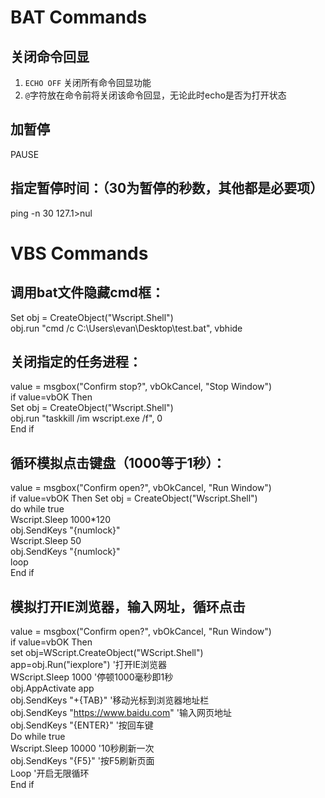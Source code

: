 # BAT Commands

## 关闭命令回显
1. `ECHO OFF` 关闭所有命令回显功能
2. `@`字符放在命令前将关闭该命令回显，无论此时echo是否为打开状态

## 加暂停
PAUSE

## 指定暂停时间：（30为暂停的秒数，其他都是必要项）
ping -n 30 127.1>nul

# VBS Commands

## 调用bat文件隐藏cmd框：
Set obj = CreateObject("Wscript.Shell")  
obj.run "cmd /c C:\Users\evan\Desktop\test.bat", vbhide

## 关闭指定的任务进程：
value = msgbox("Confirm stop?", vbOkCancel, "Stop Window")  
if value=vbOK Then  
    Set obj = CreateObject("Wscript.Shell")  
    obj.run "taskkill /im wscript.exe /f", 0  
End if 

## 循环模拟点击键盘（1000等于1秒）：  
value = msgbox("Confirm open?", vbOkCancel, "Run Window")  
if value=vbOK Then
    Set obj = CreateObject("Wscript.Shell")  
    do while true    
    Wscript.Sleep 1000*120  
    obj.SendKeys "{numlock}"  
    Wscript.Sleep 50  
    obj.SendKeys "{numlock}"  
    loop  
End if  

## 模拟打开IE浏览器，输入网址，循环点击
value = msgbox("Confirm open?", vbOkCancel, "Run Window")  
if value=vbOK Then  
	set obj=WScript.CreateObject("WScript.Shell")  
	app=obj.Run("iexplore")  '打开IE浏览器  
	WScript.Sleep 1000  '停顿1000毫秒即1秒  
	obj.AppActivate app  
	obj.SendKeys "+{TAB}"  '移动光标到浏览器地址栏  
	obj.SendKeys "https://www.baidu.com"  '输入网页地址  
	obj.SendKeys "{ENTER}"  '按回车键  
	Do while true  
	Wscript.Sleep 10000  '10秒刷新一次  
	obj.SendKeys "{F5}"  '按F5刷新页面  
	Loop  '开启无限循环  
End if  